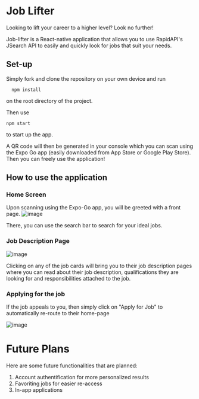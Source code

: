 # Job Lifter

Looking to lift your career to a higher level? Look no further!

Job-lifter is a React-native application that allows you to use RapidAPI's JSearch API to easily and quickly look for jobs that suit your needs.

## Set-up

Simply fork and clone the repository on your own device and run

```
  npm install
```

on the root directory of the project.

Then use

```
npm start
```

to start up the app.

A QR code will then be generated in your console which you can scan using the Expo Go app (easily downloaded from App Store or Google Play Store). Then you can freely use the application!

## How to use the application

### Home Screen

Upon scanning using the Expo-Go app, you will be greeted with a front page.
![image](https://github.com/igezt/job-lifter/assets/16397929/49d60f24-d6d9-4dab-85ff-7cd47bb960d6)

There, you can use the search bar to search for your ideal jobs.

### Job Description Page

![image](https://github.com/igezt/job-lifter/assets/16397929/728abfdf-9d45-4827-8d3a-48b1747737ba)

Clicking on any of the job cards will bring you to their job description pages where you can read about their job description, qualifications they are looking for and responsibilities attached to the job.

### Applying for the job

If the job appeals to you, then simply click on "Apply for Job" to automatically re-route to their home-page

![image](https://github.com/igezt/job-lifter/assets/16397929/52d95f51-4b3e-4f13-808e-e1670d42713a)

# Future Plans

Here are some future functionalities that are planned:

1. Account authentification for more personalized results
2. Favoriting jobs for easier re-access
3. In-app applications
